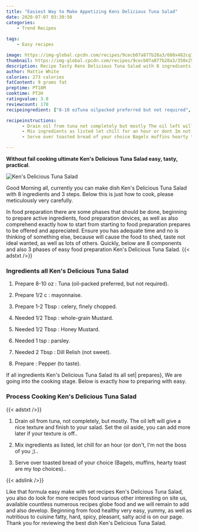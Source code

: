 ```yaml
---
title: "Easiest Way to Make Appetizing Kens Delicious Tuna Salad"
date: 2020-07-07 03:39:50
categories:
    - Trend Recipes
    
tags:
    - Easy recipes

image: https://img-global.cpcdn.com/recipes/9cecb07a877b28a3/680x482cq70/kens-delicious-tuna-salad-recipe-main-photo.jpg
thumbnail: https://img-global.cpcdn.com/recipes/9cecb07a877b28a3/350x250cq70/kens-delicious-tuna-salad-recipe-main-photo.jpg
description: Recipe Tasty Kens Delicious Tuna Salad with 8 ingredients and 3 stages of easy cooking.
author: Mattie White
calories: 273 calories
fatContent: 9 grams fat
preptime: PT18M
cooktime: PT2H
ratingvalue: 3.8
reviewcount: 178
recipeingredient: ["8-10 ozTuna oilpacked preferred but not required", "1/2 cmayonnaise", "1-2 Tbspcelery finely chopped", "1/2 Tbspwholegrain Mustard", "1/2 TbspHoney Mustard", "1 tspparsley", "2 TbspDill Relish not sweet", "Pepper to taste"]

recipeinstructions: 
      - Drain oil from tuna not completely but mostly The oil left will give a nice texture and finish to your salad Set the oil aside you can add more later if your texture is off 
      - Mix ingredients as listed let chill for an hour or dont Im not the boss of you  
      - Serve over toasted bread of your choice Bagels muffins hearty toast are my top choices

---
```




**Without fail cooking ultimate Ken&#39;s Delicious Tuna Salad easy, tasty, practical**. 


![Ken&#39;s Delicious Tuna Salad](https://img-global.cpcdn.com/recipes/9cecb07a877b28a3/680x482cq70/kens-delicious-tuna-salad-recipe-main-photo.jpg "Ken&#39;s Delicious Tuna Salad")




Good Morning all, currently you can make dish Ken&#39;s Delicious Tuna Salad with 8 ingredients and 3 steps. Below this is just how to cook, please meticulously very carefully.

In food preparation there are some phases that should be done, beginning to prepare active ingredients, food preparation devices, as well as also comprehend exactly how to start from starting to food preparation prepares to be offered and appreciated. Ensure you has adequate time and no is thinking of something else, because will cause the food to shed, taste not ideal wanted, as well as lots of others. Quickly, below are 8 components and also 3 phases of easy food preparation Ken&#39;s Delicious Tuna Salad.
{{< adstxt />}}

### Ingredients all Ken&#39;s Delicious Tuna Salad


1. Prepare 8-10 oz : Tuna (oil-packed preferred, but not required).

1. Prepare 1/2 c : mayonnaise.

1. Prepare 1-2 Tbsp : celery, finely chopped.

1. Needed 1/2 Tbsp : whole-grain Mustard.

1. Needed 1/2 Tbsp : Honey Mustard.

1. Needed 1 tsp : parsley.

1. Needed 2 Tbsp : Dill Relish (not sweet).

1. Prepare  : Pepper (to taste).



If all ingredients Ken&#39;s Delicious Tuna Salad its all set| prepares}, We are going into the cooking stage. Below is exactly how to preparing with easy.

### Process Cooking Ken&#39;s Delicious Tuna Salad

{{< adstxt />}}


1. Drain oil from tuna, not completely, but mostly. The oil left will give a nice texture and finish to your salad. Set the oil aside, you can add more later if your texture is off..



1. Mix ingredients as listed, let chill for an hour (or don&#39;t, I&#39;m not the boss of you ;)..



1. Serve over toasted bread of your choice (Bagels, muffins, hearty toast are my top choices)..





{{< adslink />}}

Like that formula easy make with set recipes Ken&#39;s Delicious Tuna Salad, you also do look for more recipes food various other interesting on site us, available countless numerous recipes globe food and we will remain to add and also develop. Beginning from food healthy very easy, yummy, as well as nutritious to cuisine fatty, hard, spicy, pleasant, salty acid is on our page. Thank you for reviewing the best dish Ken&#39;s Delicious Tuna Salad.
